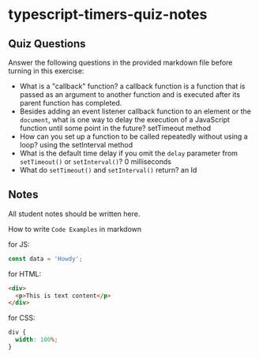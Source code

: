 # typescript-timers-quiz-notes

## Quiz Questions

Answer the following questions in the provided markdown file before turning in this exercise:

- What is a "callback" function?
  a callback function is a function that is passed as an argument to another function and is executed after its parent function has completed.
- Besides adding an event listener callback function to an element or the `document`, what is one way to delay the execution of a JavaScript function until some point in the future?
  setTimeout method
- How can you set up a function to be called repeatedly without using a loop?
  using the setInterval method
- What is the default time delay if you omit the `delay` parameter from `setTimeout()` or `setInterval()`?
  0 milliseconds
- What do `setTimeout()` and `setInterval()` return?
  an Id

## Notes

All student notes should be written here.

How to write `Code Examples` in markdown

for JS:

```javascript
const data = 'Howdy';
```

for HTML:

```html
<div>
  <p>This is text content</p>
</div>
```

for CSS:

```css
div {
  width: 100%;
}
```
